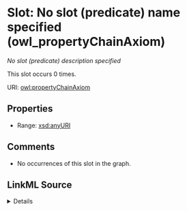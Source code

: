 

# Slot: No slot (predicate) name specified (owl_propertyChainAxiom)


_No slot (predicate) description specified_






This slot occurs 0 times.


URI: [owl:propertyChainAxiom](http://www.w3.org/2002/07/owl#propertyChainAxiom)



<!-- no inheritance hierarchy -->








## Properties

* Range: [xsd:anyURI](http://www.w3.org/2001/XMLSchema#anyURI)





## Comments

* No occurrences of this slot in the graph.



## LinkML Source

<details>

```yaml
name: owl_propertyChainAxiom
annotations:
  count:
    tag: count
    value: 0
description: No slot (predicate) description specified
title: No slot (predicate) name specified
comments:
- No occurrences of this slot in the graph.
from_schema: fio-kg
rank: 1000
domain: owl_propertyChainAxiom
slot_uri: owl:propertyChainAxiom
alias: owl_propertyChainAxiom
range: uri

```
</details>